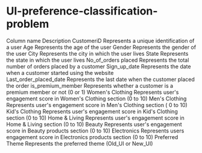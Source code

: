 # UI-preference-classification-problem
Column name Description 
CustomeriD Represents a unique identification of a user
Age Represents the age of the user
Gender Represents the gender of the user
City Represents the city in which the user lives
State Represents the state in which the user lives
No_of_orders placed Represents the total number of orders placed by a customer 
Sign_up_date Represents the date when a customer started using the website  
Last_order_placed_date Represents the last date when the customer placed the order 
is_premium_member Represents whether a customer is a premium member or not (0 or 1)
Women's Clothing Represents user's engagement score in Women's Clothing section (0 to 10)
Men's Clothing Represents user's engagement score in Men's Clothing section ( 0 to 10)
Kid's Clothing Represents user's engagement score in Kid's Clothing section (0 to 10)
Home & Living Represents user's engagement score in Home & Living section (0 to 10) 
Beauty Represents user's engagement score in Beauty products section (0 to 10)
Electronics Represents users engagement score in Electronics products section (0 to 10)
Preferred Theme Represents the preferred theme (Old_UI or New_UI)
